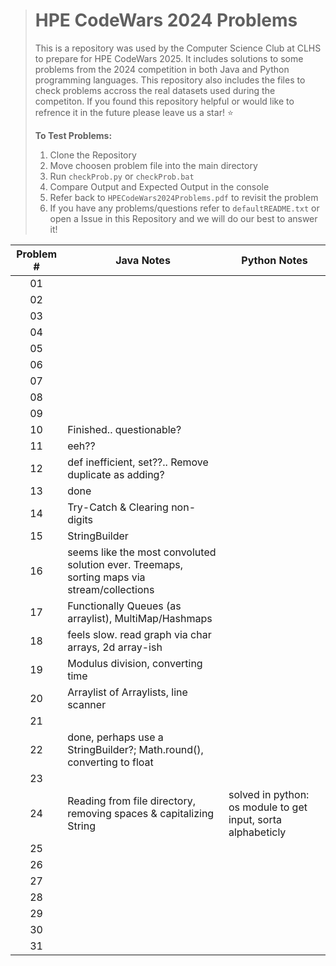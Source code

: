 
> # HPE CodeWars 2024 Problems
> This is a repository was used by the Computer Science Club at CLHS to prepare for HPE CodeWars 2025. It includes solutions to some problems from the 2024 competition in both Java and Python programming languages. This repository also includes the files to check problems accross the real datasets used during the competiton. If you found this repository helpful or would like to refrence it in the future please leave us a star! :star:
> 
> __To Test Problems:__
> 1. Clone the Repository
> 2. Move choosen problem file into the main directory
> 3. Run ```checkProb.py``` or ```checkProb.bat```
> 4. Compare Output and Expected Output in the console
> 5. Refer back to `HPECodeWars2024Problems.pdf` to revisit the problem   
> 6. If you have any problems/questions refer to `defaultREADME.txt` or open a Issue in this Repository and we will do our best to answer it!


|Problem #|Java Notes|Python Notes|
|:---:|-----------|-----------|
|01|||
|02|||
|03|||
|04|||
|05|||
|06|||
|07|||
|08|||
|09|||
|10|Finished.. questionable?||
|11|eeh??||
|12|def inefficient, set??.. Remove duplicate as adding?||
|13|done||
|14|Try-Catch & Clearing non-digits||
|15|StringBuilder||
|16|seems like the most convoluted solution ever. Treemaps, sorting maps via stream/collections||
|17|Functionally Queues (as arraylist), MultiMap/Hashmaps||
|18|feels slow. read graph via char arrays, 2d array-ish||
|19|Modulus division, converting time||
|20|Arraylist of Arraylists, line scanner||
|21|||
|22| done, perhaps use a StringBuilder?; Math.round(), converting to float||
|23|||
|24|Reading from file directory, removing spaces & capitalizing String|solved in python: os module to get input, sorta alphabeticly|
|25|||
|26|||
|27|||
|28|||
|29|||
|30|||
|31|||
